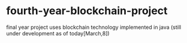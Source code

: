 # fourth-year-blockchain-project
final year project 
uses blockchain technology implemented in java
(still under development as of today[March,8])
